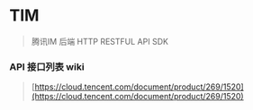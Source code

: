 # TIM

> 腾讯IM 后端 HTTP RESTFUL API SDK

### API 接口列表 wiki
> [https://cloud.tencent.com/document/product/269/1520](https://cloud.tencent.com/document/product/269/1520)